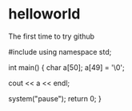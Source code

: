 # helloworld
The first time to try github

#include <iostream>
using namespace std;
 
int main()
{
  char a[50];
  a[49] = '\0';
  
  cout << a << endl;
  
  system("pause");
  return 0;
}
